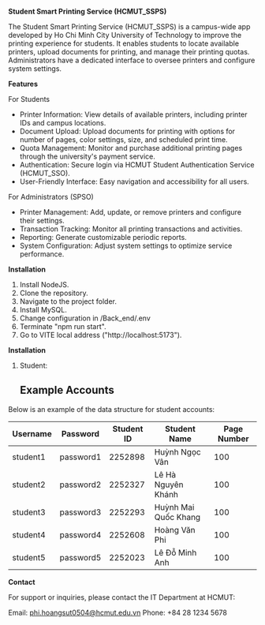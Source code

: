 **Student Smart Printing Service (HCMUT_SSPS)**


The Student Smart Printing Service (HCMUT_SSPS) is a campus-wide app developed by Ho Chi Minh City University of Technology to improve the printing experience for students. It enables students to locate available printers, upload documents for printing, and manage their printing quotas. Administrators have a dedicated interface to oversee printers and configure system settings.

**Features**


For Students


+ Printer Information: View details of available printers, including printer IDs and campus locations.
+ Document Upload: Upload documents for printing with options for number of pages, color settings, size, and scheduled print time.
+ Quota Management: Monitor and purchase additional printing pages through the university's payment service.
+ Authentication: Secure login via HCMUT Student Authentication Service (HCMUT_SSO).
+ User-Friendly Interface: Easy navigation and accessibility for all users.


For Administrators (SPSO)
+ Printer Management: Add, update, or remove printers and configure their settings.
+ Transaction Tracking: Monitor all printing transactions and activities.
+ Reporting: Generate customizable periodic reports.
+ System Configuration: Adjust system settings to optimize service performance.


**Installation**
1. Install NodeJS.
2. Clone the repository.
3. Navigate to the project folder.
4. Install MySQL.
5. Change configuration in /Back_end/.env
6. Terminate "npm run start".
7. Go to VITE local address ("http://localhost:5173").

**Installation**
1. Student:
   ## Example Accounts

  Below is an example of the data structure for student accounts:
  
  | Username   | Password   | Student ID | Student Name            | Page Number |
  |------------|------------|------------|-------------------------|-------------|
  | student1   | password1  | 2252898    | Huỳnh Ngọc Vân          | 100         |
  | student2   | password2  | 2252327    | Lê Hà Nguyên Khánh      | 100         |
  | student3   | password3  | 2252293    | Huỳnh Mai Quốc Khang    | 100         |
  | student4   | password4  | 2252608    | Hoàng Văn Phi           | 100         |
  | student5   | password5  | 2252023    | Lê Đỗ Minh Anh          | 100         |
**Contact**


For support or inquiries, please contact the IT Department at HCMUT:


Email: phi.hoangsut0504@hcmut.edu.vn
Phone: +84 28 1234 5678
